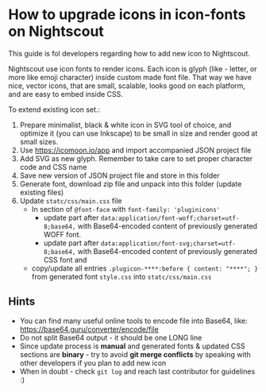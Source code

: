 How to upgrade icons in icon-fonts on Nightscout
================================================

This guide is fol developers regarding how to add new icon to Nightscout.

Nightscout use icon fonts to render icons. Each icon is glyph (like - letter, or more like emoji character) inside custom made font file.
That way we have nice, vector icons, that are small, scalable, looks good on each platform, and are easy to embed inside CSS.

To extend existing icon set.:

1. Prepare minimalist, black & white icon in SVG tool of choice, and optimize it (you can use Inkscape) to be small in size and render good at small sizes.
2. Use https://icomoon.io/app and import accompanied JSON project file
3. Add SVG as new glyph. Remember to take care to set proper character code and CSS name
4. Save new version of JSON project file and store in this folder
5. Generate font, download zip file and unpack into this folder (update existing files)
6. Update `statc/css/main.css` file
   * In section of `@font-face` with `font-family: 'pluginicons'`
     * update part after `data:application/font-woff;charset=utf-8;base64,` with Base64-encoded content of previously generated WOFF font.
     * update part after `data:application/font-svg;charset=utf-8;base64,` with Base64-encoded content of previously generated CSS font and
   * copy/update all entries `.plugicon-****:before { content: "****"; }` from generated font `style.css` into `statc/css/main.css`

Hints
-----

* You can find many useful online tools to encode file into Base64, like: https://base64.guru/converter/encode/file
* Do not split Base64 output - it should be one LONG line
* Since update process is **manual** and generated fonts & updated CSS sections are **binary** - try to avoid **git merge conflicts** by speaking with other developers if you plan to add new icon
* When in doubt - check `git log` and reach last contributor for guidelines :)

